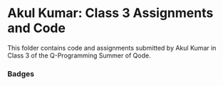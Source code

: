 # Akul Kumar: Class 3 Assignments and Code
This folder contains code and assignments submitted by Akul Kumar in Class 3 of the Q-Programming Summer of Qode.
### Badges